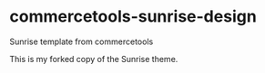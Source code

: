 # commercetools-sunrise-design
Sunrise template from commercetools

This is my forked copy of the Sunrise theme.
